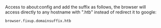 Access to about:config and add the suffix as follows, the browser will access directly to any hostname with ".htb" instead of redirect it to google:
```bash
browser.fixup.domainsuffix.htb
```
